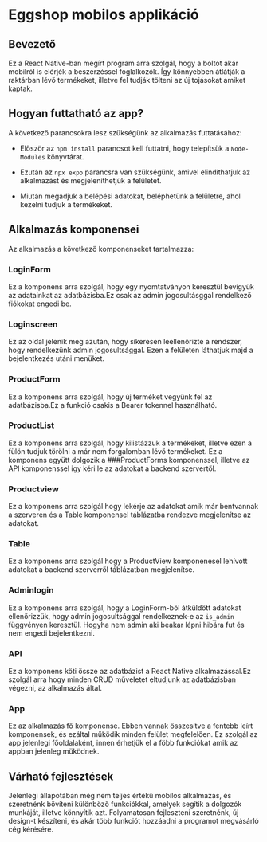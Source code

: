 # Eggshop mobilos applikáció

## Bevezető
Ez a React Native-ban megírt program arra szolgál, hogy a boltot akár mobilról is elérjék a beszerzéssel foglalkozók. Így könnyebben átlátják a raktárban lévő termékeket, illetve fel tudják tölteni az új tojásokat amiket kaptak.

## Hogyan futtatható az app?
A következő parancsokra lesz szükségünk az alkalmazás futtatásához:

- Először az `npm install` parancsot kell futtatni, hogy telepítsük a `Node-Modules` könyvtárat.

- Ezután az `npx expo` parancsra van szükségünk, amivel elindíthatjuk az alkalmazást és megjeleníthetjük a felületet.

- Miután megadjuk a belépési adatokat, beléphetünk a felületre, ahol kezelni tudjuk a termékeket.

## Alkalmazás komponensei
Az alkalmazás a következő komponenseket tartalmazza:

### LoginForm
Ez a komponens arra szolgál, hogy egy nyomtatványon keresztül bevigyük az adatainkat az adatbázisba.Ez csak az admin jogosultásggal rendelkező fiókokat engedi be.

### Loginscreen
Ez az oldal jelenik meg azután, hogy sikeresen leellenőrizte a rendszer, hogy rendelkezünk admin jogosultsággal. Ezen a felületen láthatjuk majd a bejelentkezés utáni menüket.

### ProductForm
Ez a komponens arra szolgál, hogy új terméket vegyünk fel az adatbázisba.Ez a funkció csakis a Bearer tokennel használható.

### ProductList
Ez a komponens arra szolgál, hogy kilistázzuk a termékeket, illetve ezen a fülön tudjuk törölni a már nem forgalomban lévő termékeket. Ez a komponens együtt dolgozik a ###ProductForms komponenssel, illetve az API komponenssel igy kéri le az adatokat a backend szervertől.

### Productview
Ez a komponens arra szolgál hogy lekérje az adatokat amik már bentvannak a szerveren és a Table komponensel táblázatba rendezve megjelenítse az adatokat.
### Table
Ez a komponens arra szolgál hogy a ProductView komponenesel lehívott adatokat a backend szerverről táblázatban megjelenítse.

### Adminlogin
Ez a komponens arra szolgál, hogy a LoginForm-ból átküldött adatokat ellenőrizzük, hogy admin jogosultsággal rendelkeznek-e az `is_admin` függvényen keresztül. Hogyha nem admin aki beakar lépni hibára fut és nem engedi bejelentkezni.

### API
Ez a komponens köti össze az adatbázist a React Native alkalmazással.Ez szolgál arra hogy minden CRUD műveletet eltudjunk az adatbázisban végezni, az alkalmazás által.

### App
Ez az alkalmazás fő komponense. Ebben vannak összesítve a fentebb leírt komponensek, és ezáltal működik minden felület megfelelően. Ez szolgál az app jelenlegi főoldalaként, innen érhetjük el a föbb funkciókat amik az appban jelenleg müködnek.

## Várható fejlesztések
Jelenlegi állapotában még nem teljes értékű mobilos alkalmazás, és szeretnénk bővíteni különböző funkciókkal, amelyek segítik a dolgozók munkáját, illetve könnyítik azt. Folyamatosan fejleszteni szeretnénk, új design-t készíteni, és akár több funkciót hozzáadni a programot megvásárló cég kérésére. 